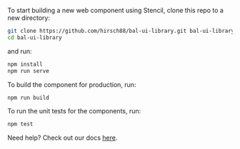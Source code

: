 To start building a new web component using Stencil, clone this repo to a new directory:

```bash
git clone https://github.com/hirsch88/bal-ui-library.git bal-ui-library
cd bal-ui-library
```

and run:

```bash
npm install
npm run serve
```

To build the component for production, run:

```bash
npm run build
```

To run the unit tests for the components, run:

```bash
npm test
```

Need help? Check out our docs [here](https://stenciljs.com/docs/my-first-component).